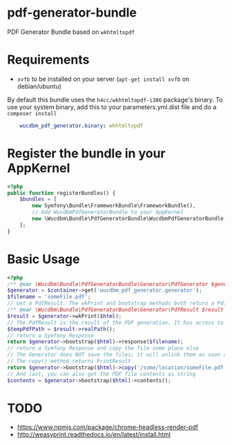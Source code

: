 # pdf-generator-bundle

PDF Generator Bundle based on `wkhtmltopdf`

# Requirements

- `xvfb` to be installed on your server (`apt-get install xvfb` on debian/ubuntu)

By default this bundle uses the `h4cc/wkhtmltopdf-i386` package's binary. 
To use your system binary, add this to your parameters.yml.dist file and do a `composer install`

```yaml
    wucdbm_pdf_generator.binary: wkhtmltopdf
```

# Register the bundle in your AppKernel

```php
<?php
public function registerBundles() {
    $bundles = [
        new Symfony\Bundle\FrameworkBundle\FrameworkBundle(),
        // Add WucdbmPdfGeneratorBundle to your AppKernel
        new \Wucdbm\Bundle\PdfGeneratorBundle\WucdbmPdfGeneratorBundle(),
    ];
}

```

# Basic Usage

```php
<?php 
/** @var \Wucdbm\Bundle\PdfGeneratorBundle\Generator\PdfGenerator $generator */
$generator = $container->get('wucdbm_pdf_generator.generator');
$filename = 'someFile.pdf';
// Get a PdfResult. The wkPrint and bootstrap methods both return a PdfResult
/** @var \Wucdbm\Bundle\PdfGeneratorBundle\Generator\PdfResult $result */
$result = $generator->wkPrint($html);
// The PdfResult is the result of the PDF generation. It has access to the temporary PDF file
$tempPdfPath = $result->realPath();
// return a Symfony Response
return $generator->bootstrap($html)->response($filename);
// return a Symfony Response and copy the file some place else
// The Generator does NOT save the files; it will unlink them as soon as the request is finished
// The copy() method returns PrintResult
return $generator->bootstrap($html)->copy('/some/location/someFile.pdf')->response($filename);
// And last, you can also get the PDF file contents as string
$contents = $generator->bootstrap($html)->contents();
```

# TODO 

- https://www.npmjs.com/package/chrome-headless-render-pdf
- http://weasyprint.readthedocs.io/en/latest/install.html